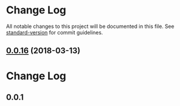 # Change Log

All notable changes to this project will be documented in this file. See [standard-version](https://github.com/conventional-changelog/standard-version) for commit guidelines.

<a name="0.0.16"></a>
## [0.0.16](https://github.com/minhdtb/minmin/compare/v0.0.15...v0.0.16) (2018-03-13)



# Change Log

## 0.0.1 

